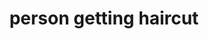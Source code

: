 ---
layout: people&body
title: person getting haircut
emoji: person_getting_haircut
permalink: 💇.html
---